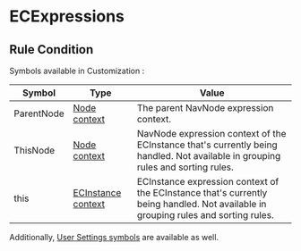 # ECExpressions

## Rule Condition

Symbols available in Customization :

| Symbol     | Type                                                 | Value                                                                                                                              |
|------------|------------------------------------------------------|------------------------------------------------------------------------------------------------------------------------------------|
| ParentNode | [Node context](../ECExpressions.md#navnode) | The parent NavNode expression context.                                                                                                      |
| ThisNode   | [Node context](../ECExpressions.md#navnode) | NavNode expression context of the ECInstance that's currently being handled. Not available in grouping rules and sorting rules.             |
| this       | [ECInstance context](../ECExpressions.md#ecinstance) | ECInstance expression context of the ECInstance that's currently being handled. Not available in grouping rules and sorting rules. |

Additionally, [User Settings symbols](../ECExpressions.md#symbols-in-global-context)
 are available as well.